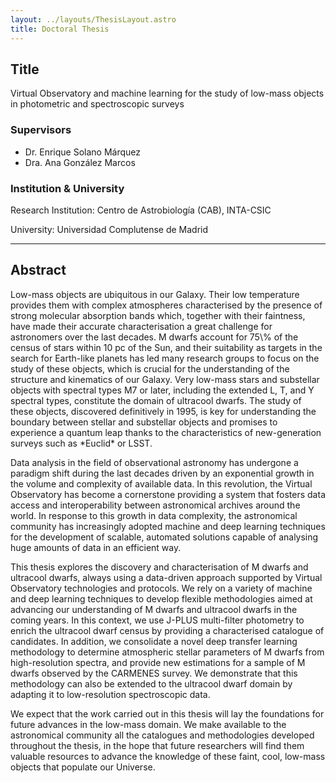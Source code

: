 ```yaml
---
layout: ../layouts/ThesisLayout.astro
title: Doctoral Thesis
---
```


<div class="rounded-2xl border border-skin-line/50 bg-skin-card px-5 pt-1 pb-5 sm:px-6 sm:pt-2 sm:pb-6 shadow-sm">
  <h2 class="text-xl sm:text-2xl font-semibold mb-3">Title</h2>
  <p class="text-lg sm:text-xl italic">
    Virtual Observatory and machine learning for the study of low-mass objects in photometric and spectroscopic surveys
  </p>


  <h3 class="text-lg font-semibold mb-2">Supervisors</h3>
  <ul class="list-disc pl-6 space-y-1">
    <li>Dr. Enrique Solano Márquez</li>
    <li>Dra. Ana González Marcos</li>
  </ul>

  <div class="my-5 h-px bg-skin-line/60"></div>

  <h3 class="text-lg font-semibold mb-2">Institution & University</h3>
  <p><span class="font-medium">Research Institution:</span> Centro de Astrobiología (CAB), INTA-CSIC</p>
  <p><span class="font-medium">University:</span> Universidad Complutense de Madrid</p>
</div>

---

## Abstract

<p class="whitespace-pre-wrap leading-relaxed">
Low-mass objects are ubiquitous in our Galaxy. Their low temperature provides them with complex atmospheres characterised by the presence of strong molecular absorption bands which, together with their faintness, have made their accurate characterisation a great challenge for astronomers over the last decades. M dwarfs account for 75\% of the census of stars within 10 pc of the Sun, and their suitability as targets in the search for Earth-like planets has led many research groups to focus on the study of these objects, which is crucial for the understanding of the structure and kinematics of our Galaxy. Very low-mass stars and substellar objects with spectral types M7 or later, including the extended L, T, and Y spectral types, constitute the domain of ultracool dwarfs. The study of these objects, discovered definitively in 1995, is key for understanding the boundary between stellar and substellar objects and promises to experience a quantum leap thanks to the characteristics of new-generation surveys such as *Euclid* or LSST.

Data analysis in the field of observational astronomy has undergone a paradigm shift during the last decades driven by an exponential growth in the volume and complexity of available data. In this revolution, the Virtual Observatory has become a cornerstone providing a system that fosters data access and interoperability between astronomical archives around the world. In response to this growth in data complexity, the astronomical community has increasingly adopted machine and deep learning techniques for the development of scalable, automated solutions capable of analysing huge amounts of data in an efficient way.

This thesis explores the discovery and characterisation of M dwarfs and ultracool dwarfs, always using a data-driven approach supported by Virtual Observatory technologies and protocols. We rely on a variety of machine and deep learning techniques to develop flexible methodologies aimed at advancing our understanding of M dwarfs and ultracool dwarfs in the coming years. In this context, we use J-PLUS multi-filter photometry to enrich the ultracool dwarf census by providing a characterised catalogue of candidates. In addition, we consolidate a novel deep transfer learning methodology to determine atmospheric stellar parameters of M dwarfs from high-resolution spectra, and provide new estimations for a sample of M dwarfs observed by the CARMENES survey. We demonstrate that this methodology can also be extended to the ultracool dwarf domain by adapting it to low-resolution spectroscopic data.

We expect that the work carried out in this thesis will lay the foundations for future advances in the low-mass domain. We make available to the astronomical community all the catalogues and methodologies developed throughout the thesis, in the hope that future researchers will find them valuable resources to advance the knowledge of these faint, cool, low-mass objects that populate our Universe.</p>
